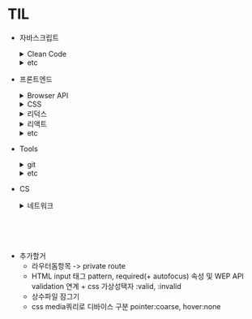 # TIL

- 자바스크립트

  <details>
  <summary>Clean Code</summary>

  - [배열 메소드 사용팁](https://github.com/CSH111/TIL/blob/main/JavaScript/clean-code/array-method.md)
  - [|| vs ??](https://github.com/CSH111/TIL/blob/main/JavaScript/clean-code/or-vs-nullish-coalescing.md)
  - [isNaN vs Number.isNaN](https://github.com/CSH111/TIL/blob/main/JavaScript/clean-code/number-isNaN.md)
  - [문자열 전개구문](https://github.com/CSH111/TIL/blob/main/JavaScript/clean-code/string-spread-operator.md)

  </details>

  <details>
  <summary>etc</summary>

  - [forEach 메소드 break 시키기](https://github.com/CSH111/TIL/blob/main/JavaScript/etc/break-forEach.md)
  - [tilt 연산자](https://github.com/CSH111/TIL/blob/main/JavaScript/etc/tilt.md)
  - [Date 객체 및 활용](https://github.com/CSH111/TIL/blob/main/JavaScript/etc/date-object.md)
  - [변수교환 트릭](https://github.com/CSH111/TIL/blob/main/JavaScript/etc/variable-exchange.md)

  </details>

- 프론트엔드

  <details>
  <summary>Browser API</summary>
    
  - [intersection-observer](https://github.com/CSH111/TIL/blob/main/Front-End/browser-api/intersection-observer.md)
  </details>

  <details>
  <summary>CSS</summary>

  - [초기설정](https://github.com/CSH111/TIL/blob/main/Front-End/css/reset.md)
  - [커스텀 프로퍼티(변수)](https://github.com/CSH111/TIL/blob/main/Front-End/css/custom-property.md)

  </details>

  <details>
  <summary>리덕스</summary>

  - [리덕스 툴킷](https://github.com/CSH111/TIL/blob/main/Front-End/redux/redux-toolkit.md)
  - [리덕스 툴킷 비동기](https://github.com/CSH111/TIL/blob/main/Front-End/redux/redux-toolkit-async.md)
  </details>

  <details>
  <summary>리액트</summary>

  - [이벤트 핸들러 네이밍](https://github.com/CSH111/TIL/blob/main/Front-End/React/naming-event-handler.md)
  - [삼항연산자의 대안](https://github.com/CSH111/TIL/blob/main/Front-End/React/ternary-operator.md)
  - [디바운싱 with useEffect](https://github.com/CSH111/TIL/blob/main/Front-End/React/useEffect-debouncing.md)
  - [state의 최신성 보장](https://github.com/CSH111/TIL/blob/main/Front-End/React/guarantee-latest.md)
  - [커스텀 컴포넌트의 ref](https://github.com/CSH111/TIL/blob/main/Front-End/React/forwardRef.md)
  - [reusable 폼 제작기(context 이용)](https://github.com/CSH111/TIL/blob/main/Front-End/React/reusable-form.md)
  - [레이아웃 by Route](https://github.com/CSH111/TIL/blob/main/Front-End/React/layout-with-router.md)
  - [글로벌 스타일 및 리셋](https://github.com/CSH111/TIL/blob/main/Front-End/React/default-global-style.md)

  - 스트럭쳐
    - [pages 폴더구조(index활용)](https://github.com/CSH111/TIL/blob/main/Front-End/React/structure/pages-with-index.md)

  <br>

  - styled-components
    - [기초(class부여 방식, 컴포넌트 네스팅)](https://github.com/CSH111/TIL/blob/main/Front-End/React/styled-components/basic.md)

  <br>

  </details>

  <details>
  <summary>etc</summary>
    
  - [axios, fetch API의 에러처리](https://github.com/CSH111/TIL/blob/main/Front-End/etc/fetch-axios-error.md)

  </detail>

- Tools

  <details>

  <summary>git</summary>

  - [기본 명령어](https://github.com/CSH111/TIL/blob/main/Tools/git/git-basic.md)
  - [merge](https://github.com/CSH111/TIL/blob/main/Tools/git/merge.md)
  - [협업, 깃허브](https://github.com/CSH111/TIL/blob/main/Tools/git/colaboration.md)
  </details>

  <details>
  <summary>etc</summary>

  - [eslint](https://github.com/CSH111/TIL/blob/main/Tools/etc/eslint.md)
  </details>

- CS
  <details>
  <summary>네트워크</summary>

  - [CORS이슈 in 리액트 노드 프로젝트](https://github.com/CSH111/TIL/blob/main/CS/Network/cors-in-react-node.md)

  - [서버의 기초 흐름](https://github.com/CSH111/TIL/blob/main/CS/Network/network-basic-server.md)

  - [호스팅 서비스](https://github.com/CSH111/TIL/blob/main/CS/Network/hosting.md)

  </details>

<br><br><br>

- 추가할거
  - 라우터돔항목 -> private route
  - HTML input 태그 pattern, required(+ autofocus) 속성 및 WEP API validation 연계 + css 가상성택자 :valid, :invalid
  - 상수파일 잠그기
  - css media쿼리로 디바이스 구분 pointer:coarse, hover:none
